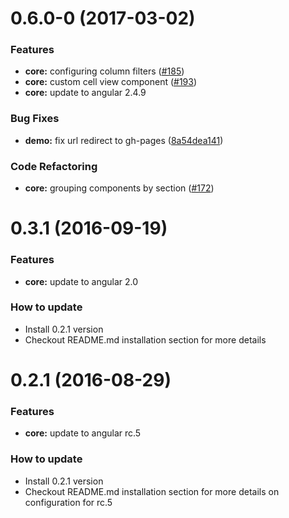<a name="0.6.0-0"></a>
# 0.6.0-0 (2017-03-02)

### Features

* **core:** configuring column filters ([#185](https://github.com/akveo/ng2-smart-table/pull/185))
* **core:** custom cell view component ([#193](https://github.com/akveo/ng2-smart-table/pull/193))
* **core:** update to angular 2.4.9

### Bug Fixes

* **demo:** fix url redirect to gh-pages ([8a54dea141](https://github.com/akveo/ng2-smart-table/commit/8a54dea141041d8db19f42430db46d2a2c2dcae8))

### Code Refactoring

* **core:** grouping components by section ([#172](https://github.com/akveo/ng2-smart-table/pull/172))

<a name="0.3.1"></a>
# 0.3.1 (2016-09-19)

### Features

* **core:** update to angular 2.0

### How to update

* Install 0.2.1 version
* Checkout README.md installation section for more details

<a name="0.2.1"></a>
# 0.2.1 (2016-08-29)

### Features

* **core:** update to angular rc.5

### How to update

* Install 0.2.1 version
* Checkout README.md installation section for more details on configuration for rc.5
